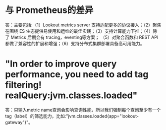# 与 Prometheus的差异
答：主要包括:（1）Lookout metrics server 支持适配更多的协议接入；（2）聚焦在围绕 ES 生态提供易使用和运维的最佳实践；（3）支持计算能力下推；（4）除了 Metrics 后期会有 tracing，eventing等方案；
（5）对聚合函数和 REST API 都做了兼容性的扩展和增强；（6）支持分布式集群部署具备高可用能力。

# "In order to improve query performance, you need to add tag filtering! realQuery:jvm.classes.loaded"
答：只输入metric name查询会影响查询性能，所以我们强制每个查询至少有一个 tag（label）的筛选能力，比如:"jvm.classes.loaded{app="lookout-gateway"}"。
